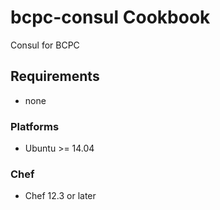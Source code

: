 # bcpc-consul Cookbook

Consul for BCPC

## Requirements

* none

### Platforms

- Ubuntu >= 14.04

### Chef

- Chef 12.3 or later
